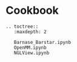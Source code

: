 # Cookbook

```{eval-rst}
.. toctree::
   :maxdepth: 2

   Barnase_Barstar.ipynb
   OpenMM.ipynb
   NGLView.ipynb

```
